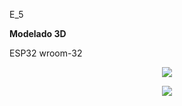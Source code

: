 E_5

**Modelado 3D**

ESP32 wroom-32

<p align="center"> <img src=https://github.com/user-attachments/assets/213875df-5b46-4edd-96fd-24435e354036> </p>
<p align="center"> <img src=https://github.com/user-attachments/assets/faa0987f-78c3-4222-a710-e7688f1bef94> </p>
